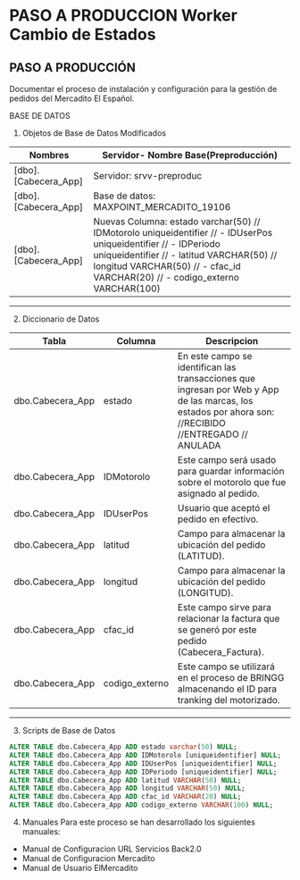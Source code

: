 # PASO A PRODUCCION Worker Cambio de Estados
## PASO A PRODUCCIÓN 
Documentar el proceso de instalación y configuración para la gestión de pedidos del Mercadito El Español.

BASE DE DATOS
1.	Objetos de Base de Datos Modificados

|  Nombres  |  Servidor- Nombre Base(Preproducción) |  
|---|---|
| [dbo].[Cabecera_App]  |  Servidor: srvv-preproduc |
| [dbo].[Cabecera_App] | Base de datos: MAXPOINT_MERCADITO_19106 |
| [dbo].[Cabecera_App] | Nuevas Columna: 	estado varchar(50) //	IDMotorolo uniqueidentifier // -	IDUserPos uniqueidentifier // -	IDPeriodo uniqueidentifier // -	latitud VARCHAR(50) // 	longitud VARCHAR(50) // -	cfac_id VARCHAR(20) // -	codigo_externo VARCHAR(100)|
---

2.	Diccionario de Datos

|  Tabla  |  Columna | Descripcion |
|---|---|---|
| dbo.Cabecera_App  |  estado |  En este campo se identifican las transacciones que ingresan por Web y App de las marcas, los estados por ahora son: //RECIBIDO //ENTREGADO // ANULADA|
| dbo.Cabecera_App | IDMotorolo |   Este campo será usado para guardar información sobre el motorolo que fue asignado al pedido.  |
| dbo.Cabecera_App | IDUserPos |   Usuario que aceptó el pedido en efectivo.  |
| dbo.Cabecera_App | latitud |  Campo para almacenar la ubicación del pedido (LATITUD).  |
| dbo.Cabecera_App | longitud |  Campo para almacenar la ubicación del pedido (LONGITUD). |
| dbo.Cabecera_App | cfac_id | Este campo sirve para relacionar la factura que se generó por este pedido (Cabecera_Factura).  |
| dbo.Cabecera_App | codigo_externo | Este campo se utilizará en el proceso de BRINGG almacenando el ID para tranking del motorizado.  |
---

3.	Scripts de Base de Datos

``` sql
ALTER TABLE dbo.Cabecera_App ADD estado varchar(50) NULL;
ALTER TABLE dbo.Cabecera_App ADD IDMotorolo [uniqueidentifier] NULL;
ALTER TABLE dbo.Cabecera_App ADD IDUserPos [uniqueidentifier] NULL;
ALTER TABLE dbo.Cabecera_App ADD IDPeriodo [uniqueidentifier] NULL;
ALTER TABLE dbo.Cabecera_App ADD latitud VARCHAR(50) NULL;
ALTER TABLE dbo.Cabecera_App ADD longitud VARCHAR(50) NULL;
ALTER TABLE dbo.Cabecera_App ADD cfac_id VARCHAR(20) NULL;
ALTER TABLE dbo.Cabecera_App ADD codigo_externo VARCHAR(100) NULL;
```
4.	Manuales
Para este proceso se han desarrollado los siguientes manuales:
-	Manual de Configuracion URL Servicios Back2.0
-	Manual de Configuracion Mercadito
-	Manual de Usuario ElMercadito
